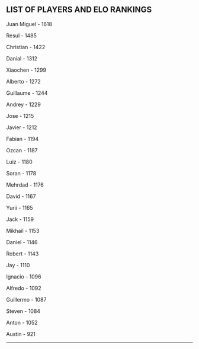## LIST OF PLAYERS AND ELO RANKINGS


Juan Miguel - 1618


Resul - 1485


Christian - 1422


Danial - 1312


Xiaochen - 1299


Alberto - 1272


Guillaume - 1244


Andrey - 1229


Jose - 1215


Javier - 1212


Fabian - 1194


Ozcan - 1187


Luiz - 1180


Soran - 1178


Mehrdad - 1176


David - 1167


Yurii - 1165


Jack - 1159


Mikhail - 1153


Daniel - 1146


Robert - 1143


Jay - 1110


Ignacio - 1096


Alfredo - 1092


Guillermo - 1087


Steven - 1084


Anton - 1052


Austin - 921



--------------------------------------------------------------
